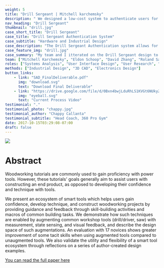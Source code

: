 ```yaml
---
weight: 5
title: "Drill Sergeant | Mitchell karchemsky"
description: " We designed a low-cost system to authenticate users for use in maker-spaces"
nav_heading: "Drill Sergeant"
thumbnail: "drill.jpg"
case_short_title: "Drill Sergeant"
case_title: "Drill Sergeant Authentication System"
case_subtitle: "Hardware and Industrial Design"
case_description: "The Drill Sergeant Authentication system allows for Maker-spaces to grant access to privilaged members in a low-cost, easy to implement solution."
case_feature_img: "drill.jpg"
case_summary: "My team and I itterated on the Drill Sergeant design to create a low-cost system with a core contribution of ease of assembly and mass production" 
team: ["Mitchell Karchemsky", "Eldon Schoop", "David Zhang", "Roland Saekow" ]
roles: ["Systems Analysis", "User Interface Design", "User Research", "Product Design", "Electronics Design"]
methods: ["Industrial Design", "3D CAD", "Electronics Design"]
button_links:
    - link: "SAD_FinalDeliverable.pdf"
      img: "download.svg"
      text: "Download Final Deliverable"
    - link: "https://drive.google.com/file/d/0Bxn4bwjLduRhLS1KVGt6NUkyZDg/view"
      img: "eyeball.svg"
      text: "Current Process Video"
testimonial: "."
testimonial_photo: "chappy.jpg"
testimonial_author: "Chappy Callanta"
testimonial_subtitle: "Head Coach, 360 Pro Gym"
date: 2017-10-15T03:29:08-07:00
draft: false
---
```


![](/studies/dril/dsf.png)

# Abstract

Woodworking tutorials are commonly used to gain proficiency with power tools. However, these tutorials' goals generally aim to assist users with constructing an end product, as opposed to developing their confidence and technique with tools. 

We present an ecosystem of smart tools which helps users gain confidence, develop technique, and construct woodworking projects by providing guidance and feedback through skill-building activities and macros of common building tasks. We demonstrate how such techniques are enabled by augmenting common workshop tools (drill/driver, saw) with measurement, state sensing, and visual feedback, and describe the design space of such augmentations. An evaluation with 17 novices shows greater improvement of some tacit skills when using augmented tools compared to unaugmented tools. We also validate the utility and flexibility of a smart tool ecosystem through reflections on a series of author-created design examples.   

[You can read the full paper here](/EECS-2016-90.pdf)